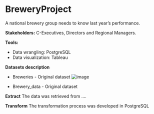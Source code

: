 # BreweryProject
A national brewery group needs to know last year’s performance.

**Stakeholders:** C-Executives, Directors and Regional Managers.

**Tools:** 
- Data wrangling: PostgreSQL
- Data visualization: Tableau

**Datasets description**
- Breweries - Original dataset
![image](https://github.com/ServandoBa/BreweryProject/assets/131488634/4e20210f-ae7c-4d3b-9fed-7dfa455e388d)

- Brewery_data - Original dataset


**Extract**
The data was retrieved from ....

**Transform**
The transformation process was developed in PostgreSQL 


